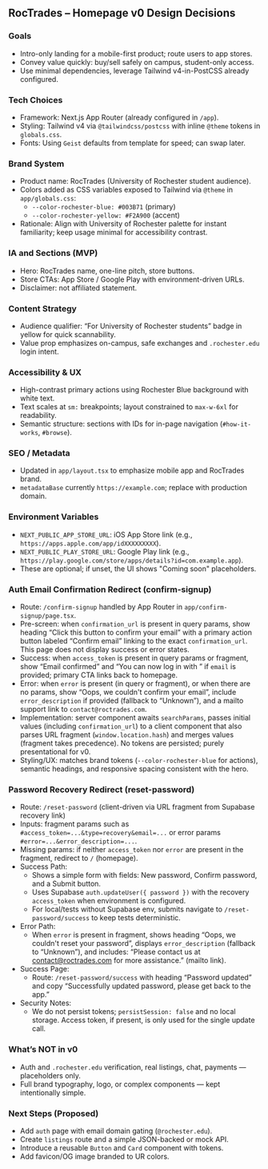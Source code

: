## RocTrades – Homepage v0 Design Decisions

### Goals
- Intro-only landing for a mobile-first product; route users to app stores.
- Convey value quickly: buy/sell safely on campus, student-only access.
- Use minimal dependencies, leverage Tailwind v4-in-PostCSS already configured.

### Tech Choices
- Framework: Next.js App Router (already configured in `/app`).
- Styling: Tailwind v4 via `@tailwindcss/postcss` with inline `@theme` tokens in `globals.css`.
- Fonts: Using `Geist` defaults from template for speed; can swap later.

### Brand System
- Product name: RocTrades (University of Rochester student audience).
- Colors added as CSS variables exposed to Tailwind via `@theme` in `app/globals.css`:
  - `--color-rochester-blue: #003B71` (primary)
  - `--color-rochester-yellow: #F2A900` (accent)
- Rationale: Align with University of Rochester palette for instant familiarity; keep usage minimal for accessibility contrast.

### IA and Sections (MVP)
- Hero: RocTrades name, one-line pitch, store buttons.
- Store CTAs: App Store / Google Play with environment-driven URLs.
- Disclaimer: not affiliated statement.

### Content Strategy
- Audience qualifier: “For University of Rochester students” badge in yellow for quick scannability.
- Value prop emphasizes on-campus, safe exchanges and `.rochester.edu` login intent.

### Accessibility & UX
- High-contrast primary actions using Rochester Blue background with white text.
- Text scales at `sm:` breakpoints; layout constrained to `max-w-6xl` for readability.
- Semantic structure: sections with IDs for in-page navigation (`#how-it-works`, `#browse`).

### SEO / Metadata
- Updated in `app/layout.tsx` to emphasize mobile app and RocTrades brand.
- `metadataBase` currently `https://example.com`; replace with production domain.

### Environment Variables
- `NEXT_PUBLIC_APP_STORE_URL`: iOS App Store link (e.g., `https://apps.apple.com/app/idXXXXXXXXX`).
- `NEXT_PUBLIC_PLAY_STORE_URL`: Google Play link (e.g., `https://play.google.com/store/apps/details?id=com.example.app`).
- These are optional; if unset, the UI shows "Coming soon" placeholders.

### Auth Email Confirmation Redirect (confirm-signup)
- Route: `/confirm-signup` handled by App Router in `app/confirm-signup/page.tsx`.
- Pre-screen: when `confirmation_url` is present in query params, show heading “Click this button to confirm your email” with a primary action button labeled “Confirm email” linking to the exact `confirmation_url`. This page does not display success or error states.
- Success: when `access_token` is present in query params or fragment, show “Email confirmed” and “You can now log in with <email>” if `email` is provided; primary CTA links back to homepage.
- Error: when `error` is present (in query or fragment), or when there are no params, show “Oops, we couldn't confirm your email”, include `error_description` if provided (fallback to “Unknown”), and a mailto support link to `contact@roctrades.com`.
- Implementation: server component awaits `searchParams`, passes initial values (including `confirmation_url`) to a client component that also parses URL fragment (`window.location.hash`) and merges values (fragment takes precedence). No tokens are persisted; purely presentational for v0.
- Styling/UX: matches brand tokens (`--color-rochester-blue` for actions), semantic headings, and responsive spacing consistent with the hero.

### Password Recovery Redirect (reset-password)
- Route: `/reset-password` (client-driven via URL fragment from Supabase recovery link)
- Inputs: fragment params such as `#access_token=...&type=recovery&email=...` or error params `#error=...&error_description=...`.
- Missing params: if neither `access_token` nor `error` are present in the fragment, redirect to `/` (homepage).
- Success Path:
  - Shows a simple form with fields: New password, Confirm password, and a Submit button.
  - Uses Supabase `auth.updateUser({ password })` with the recovery `access_token` when environment is configured.
  - For local/tests without Supabase env, submits navigate to `/reset-password/success` to keep tests deterministic.
- Error Path:
  - When `error` is present in fragment, shows heading “Oops, we couldn't reset your password”, displays `error_description` (fallback to “Unknown”), and includes: “Please contact us at contact@roctrades.com for more assistance.” (mailto link).
- Success Page:
  - Route: `/reset-password/success` with heading “Password updated” and copy “Successfully updated password, please get back to the app.”
- Security Notes:
  - We do not persist tokens; `persistSession: false` and no local storage. Access token, if present, is only used for the single update call.

### What’s NOT in v0
- Auth and `.rochester.edu` verification, real listings, chat, payments — placeholders only.
- Full brand typography, logo, or complex components — kept intentionally simple.

### Next Steps (Proposed)
- Add `auth` page with email domain gating (`@rochester.edu`).
- Create `listings` route and a simple JSON-backed or mock API.
- Introduce a reusable `Button` and `Card` component with tokens.
- Add favicon/OG image branded to UR colors.


